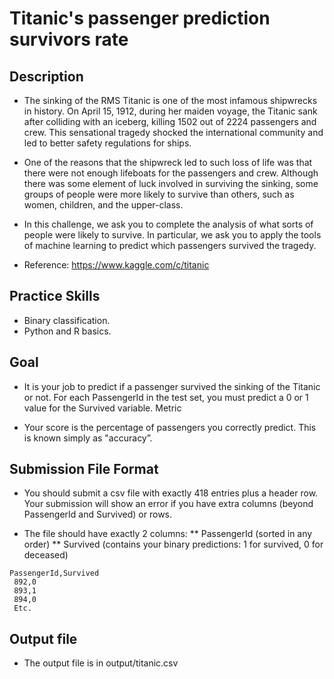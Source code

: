 # Titanic's passenger prediction survivors rate

## Description

* The sinking of the RMS Titanic is one of the most infamous shipwrecks in history.  On April 15, 1912, during her maiden voyage, the Titanic sank after colliding with an iceberg, killing 1502 out of 2224 passengers and crew. This sensational tragedy shocked the international community and led to better safety regulations for ships.

* One of the reasons that the shipwreck led to such loss of life was that there were not enough lifeboats for the passengers and crew. Although there was some element of luck involved in surviving the sinking, some groups of people were more likely to survive than others, such as women, children, and the upper-class.

* In this challenge, we ask you to complete the analysis of what sorts of people were likely to survive. In particular, we ask you to apply the tools of machine learning to predict which passengers survived the tragedy.

* Reference: https://www.kaggle.com/c/titanic


## Practice Skills

* Binary classification.
* Python and R basics.


## Goal

* It is your job to predict if a passenger survived the sinking of the Titanic or not.
For each PassengerId in the test set, you must predict a 0 or 1 value for the Survived variable.
Metric

* Your score is the percentage of passengers you correctly predict. This is known simply as "accuracy”.

## Submission File Format

* You should submit a csv file with exactly 418 entries plus a header row. Your submission will show an error if you have extra columns (beyond PassengerId and Survived) or rows.

* The file should have exactly 2 columns:
    ** PassengerId (sorted in any order)
    ** Survived (contains your binary predictions: 1 for survived, 0 for deceased)

```
PassengerId,Survived
 892,0
 893,1
 894,0
 Etc.
```

## Output file

* The output file is in output/titanic.csv